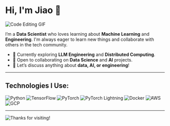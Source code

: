 # Hi, I'm Jiao 👋

![Code Editing GIF](https://media.giphy.com/media/L1R1tvI9svkIWwpVYr/giphy.gif)

I’m a **Data Scientist** who loves learning about **Machine Learning** and **Engineering**. I'm always eager to learn new things and collaborate with others in the tech community.

- 🌱 Currently exploring **LLM Engineering** and **Distributed Computing**.
- 🤝 Open to collaborating on **Data Science** and **AI** projects.
- 💬 Let’s discuss anything about **data, AI, or engineering**!

---

## Technologies I Use:

![Python](https://img.shields.io/badge/-Python-3776AB?style=flat&logo=python&logoColor=white)
![TensorFlow](https://img.shields.io/badge/-TensorFlow-FF6F00?style=flat&logo=tensorflow&logoColor=white)
![PyTorch](https://img.shields.io/badge/-PyTorch-EE4C2C?style=flat&logo=pytorch&logoColor=white)
![PyTorch Lightning](https://img.shields.io/badge/-PyTorch%20Lightning-792EE5?style=flat&logo=pytorch&logoColor=white)
![Docker](https://img.shields.io/badge/-Docker-2496ED?style=flat&logo=docker&logoColor=white)
![AWS](https://img.shields.io/badge/-AWS-232F3E?style=flat&logo=amazon-aws&logoColor=white)
![GCP](https://img.shields.io/badge/-GCP-4285F4?style=flat&logo=google-cloud&logoColor=white)

---

![Thanks for visiting!](https://media.giphy.com/media/hvRJCLFzcasrR4ia7z/giphy.gif)

